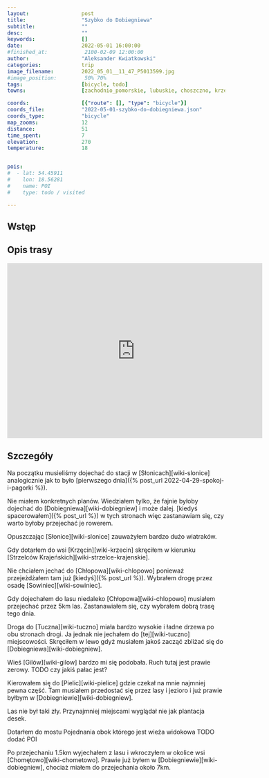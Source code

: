 ```yaml
---
layout:                 post
title:                  "Szybko do Dobiegniewa"
subtitle:               ""
desc:                   ""
keywords:               []
date:                   2022-05-01 16:00:00
#finished_at:            2100-02-09 12:00:00
author:                 "Aleksander Kwiatkowski"
categories:             trip
image_filename:         2022_05_01__11_47_P5013599.jpg
#image_position:         50% 70%
tags:                   [bicycle, todo]
towns:                  [zachodnio_pomorskie, lubuskie, choszczno, krzecin, strzelce_krajenskie, dobiegniew]

coords:                 [{"route": [], "type": "bicycle"}]
coords_file:            "2022-05-01-szybko-do-dobiegniewa.json"
coords_type:            "bicycle"
map_zooms:              12
distance:               51
time_spent:             7
elevation:              270
temperature:            18


pois:
#  - lat: 54.45911
#    lon: 18.56281
#    name: POI
#    type: todo / visited

---
```



## Wstęp

## Opis trasy

<iframe height='405' width='590' frameborder='0' allowtransparency='true' scrolling='no' src='https://www.strava.com/activities/7072173797/embed/a610ab83db53b521df23faae7398b1dadb1ec6b1'></iframe>

## Szczegóły

Na początku musieliśmy dojechać do stacji w [Słonicach][wiki-slonice]
analogicznie jak to było
[pierwszego dnia]({% post_url 2022-04-29-spokoj-i-pagorki %}).

Nie miałem konkretnych planów. Wiedziałem tylko, że fajnie byłoby dojechać do
[Dobiegniewa][wiki-dobiegniew] i może dalej.
[kiedyś spacerowałem]({% post_url %}) w tych stronach więc
zastanawiam się, czy warto byłoby przejechać je rowerem.

Opuszczając [Słonice][wiki-slonice] zauważyłem bardzo dużo wiatraków.

Gdy dotarłem do wsi [Krzęcin][wiki-krzecin] skręciłem w kierunku
[Strzelców Krajeńskich][wiki-strzelce-krajenskie].

Nie chciałem jechać do [Chłopowa][wiki-chlopowo] ponieważ
przejeżdżałem tam już [kiedyś]({% post_url %}). Wybrałem drogę przez
osadę [Sowiniec][wiki-sowiniec].

Gdy dojechałem do lasu niedaleko [Chłopowa][wiki-chlopowo] musiałem
przejechać przez 5km las. Zastanawiałem się, czy wybrałem dobrą trasę
tego dnia.

Droga do [Tuczna][wiki-tuczno] miała bardzo wysokie i ładne drzewa
po obu stronach drogi. Ja jednak nie jechałem do
[tej][wiki-tuczno] miejscowości. Skręciłem w lewo gdyż musiałem
jakoś zacząć zbliżać się do [Dobiegniewa][wiki-dobiegniew].

Wieś [Gilów][wiki-gilow] bardzo mi się podobała. Ruch tutaj jest prawie zerowy.
TODO czy jakiś pałac jest?

Kierowałem się do [Pielic][wiki-pielice] gdzie czekał na mnie najmniej
pewna część. Tam musiałem przedostać się przez lasy i jezioro i już
prawie byłbym w [Dobiegniewie][wiki-dobiegniew].

Las nie był taki zły. Przynajmniej miejscami wyglądał nie jak plantacja
desek.

Dotarłem do mostu Pojednania obok którego jest wieża widokowa
TODO dodać POI

Po przejechaniu 1.5km wyjechałem z lasu i wkroczyłem w okolice
wsi [Chomętowo][wiki-chometowo]. Prawie już byłem w [Dobiegniewie][wiki-dobiegniew],
chociaż miałem do przejechania około 7km.

